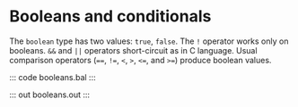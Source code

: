 # Booleans and conditionals

The `boolean` type has two values: `true`, `false`. The `!` operator works only on booleans. `&&` and `||` operators short-circuit as in C language. Usual comparison operators (`==`, `!=`, `<`, `>`, `<=`, and `>=`) produce boolean values.

::: code booleans.bal :::

::: out booleans.out :::
